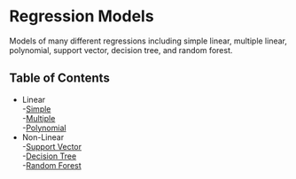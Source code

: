 # Regression Models

<p>
Models of many different regressions including simple linear, multiple linear, polynomial, support vector, decision tree, and random forest.
</p>

## Table of Contents
- Linear <br>
 -[Simple](https://github.com/RBEllison/Regressions/tree/main/Linear/Simple) <br>
 -[Multiple](https://github.com/RBEllison/Regressions/tree/main/Linear/Multiple) <br>
 -[Polynomial](https://github.com/RBEllison/Regressions/tree/main/Linear/Polynomial) <br>
- Non-Linear <br>
 -[Support Vector](https://github.com/RBEllison/Regressions/tree/main/Non-Linear/Support%20Vector) <br>
 -[Decision Tree]() <br>
 -[Random Forest]() <br>

